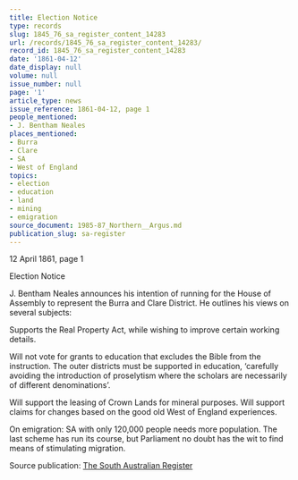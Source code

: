 ```yaml
---
title: Election Notice
type: records
slug: 1845_76_sa_register_content_14283
url: /records/1845_76_sa_register_content_14283/
record_id: 1845_76_sa_register_content_14283
date: '1861-04-12'
date_display: null
volume: null
issue_number: null
page: '1'
article_type: news
issue_reference: 1861-04-12, page 1
people_mentioned:
- J. Bentham Neales
places_mentioned:
- Burra
- Clare
- SA
- West of England
topics:
- election
- education
- land
- mining
- emigration
source_document: 1985-87_Northern__Argus.md
publication_slug: sa-register
---
```


12 April 1861, page 1

Election Notice

J. Bentham Neales announces his intention of running for the House of Assembly to represent the Burra and Clare District.  He outlines his views on several subjects:

Supports the Real Property Act, while wishing to improve certain working details.

Will not vote for grants to education that excludes the Bible from the instruction.  The outer districts must be supported in education, ‘carefully avoiding the introduction of proselytism where the scholars are necessarily of different denominations’.

Will support the leasing of Crown Lands for mineral purposes.  Will support claims for changes based on the good old West of England experiences.

On emigration: SA with only 120,000 people needs more population.  The last scheme has run its course, but Parliament no doubt has the wit to find means of stimulating migration.

Source publication: [The South Australian Register](/publications/sa-register/)
